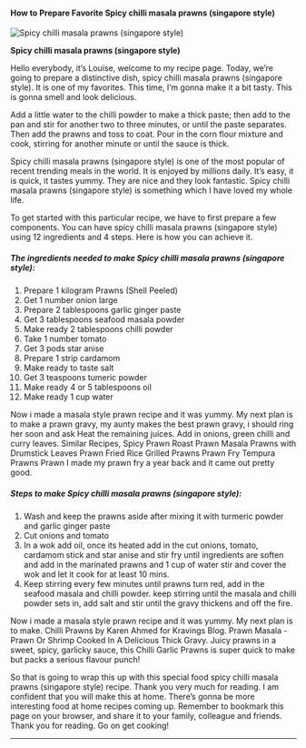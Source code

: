             

#### How to Prepare Favorite Spicy chilli masala prawns (singapore style)

![Spicy chilli masala prawns (singapore style)](https://img-global.cpcdn.com/recipes/a9a568345d11664c/751x532cq70/spicy-chilli-masala-prawns-singapore-style-recipe-main-photo.jpg)

**Spicy chilli masala prawns (singapore style)**

Hello everybody, it’s Louise, welcome to my recipe page. Today, we’re going to prepare a distinctive dish, spicy chilli masala prawns (singapore style). It is one of my favorites. This time, I’m gonna make it a bit tasty. This is gonna smell and look delicious.

Add a little water to the chilli powder to make a thick paste; then add to the pan and stir for another two to three minutes, or until the paste separates. Then add the prawns and toss to coat. Pour in the corn flour mixture and cook, stirring for another minute or until the sauce is thick.

Spicy chilli masala prawns (singapore style) is one of the most popular of recent trending meals in the world. It is enjoyed by millions daily. It’s easy, it is quick, it tastes yummy. They are nice and they look fantastic. Spicy chilli masala prawns (singapore style) is something which I have loved my whole life.

To get started with this particular recipe, we have to first prepare a few components. You can have spicy chilli masala prawns (singapore style) using 12 ingredients and 4 steps. Here is how you can achieve it.

##### The ingredients needed to make Spicy chilli masala prawns (singapore style):

1.  Prepare 1 kilogram Prawns (Shell Peeled)
2.  Get 1 number onion large
3.  Prepare 2 tablespoons garlic ginger paste
4.  Get 3 tablespoons seafood masala powder
5.  Make ready 2 tablespoons chilli powder
6.  Take 1 number tomato
7.  Get 3 pods star anise
8.  Prepare 1 strip cardamom
9.  Make ready to taste salt
10.  Get 3 teaspoons tumeric powder
11.  Make ready 4 or 5 tablespoons oil
12.  Make ready 1 cup water

Now i made a masala style prawn recipe and it was yummy. My next plan is to make a prawn gravy, my aunty makes the best prawn gravy, i should ring her soon and ask Heat the remaining juices. Add in onions, green chilli and curry leaves. Similar Recipes, Spicy Prawn Roast Prawn Masala Prawns with Drumstick Leaves Prawn Fried Rice Grilled Prawns Prawn Fry Tempura Prawns Prawn I made my prawn fry a year back and it came out pretty good.

##### Steps to make Spicy chilli masala prawns (singapore style):

1.  Wash and keep the prawns aside after mixing it with turmeric powder and garlic ginger paste
2.  Cut onions and tomato
3.  In a wok add oil, once its heated add in the cut onions, tomato, cardamom stick and star anise and stir fry until ingredients are soften and add in the marinated prawns and 1 cup of water stir and cover the wok and let it cook for at least 10 mins.
4.  Keep stirring every few minutes until prawns turn red, add in the seafood masala and chilli powder. keep stirring until the masala and chilli powder sets in, add salt and stir until the gravy thickens and off the fire.

Now i made a masala style prawn recipe and it was yummy. My next plan is to make. Chilli Prawns by Karen Ahmed for Kravings Blog. Prawn Masala - Prawn Or Shrimp Cooked In A Delicious Thick Gravy. Juicy prawns in a sweet, spicy, garlicky sauce, this Chilli Garlic Prawns is super quick to make but packs a serious flavour punch!

So that is going to wrap this up with this special food spicy chilli masala prawns (singapore style) recipe. Thank you very much for reading. I am confident that you will make this at home. There’s gonna be more interesting food at home recipes coming up. Remember to bookmark this page on your browser, and share it to your family, colleague and friends. Thank you for reading. Go on get cooking!

* * *